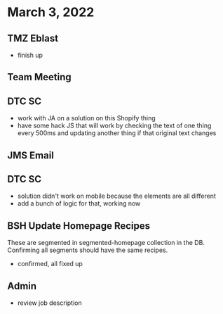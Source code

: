 # March 3, 2022

## TMZ Eblast
- finish up

## Team Meeting

## DTC SC
- work with JA on a solution on this Shopify thing
- have some hack JS that will work by checking the text of one thing every 500ms and updating another thing if that original text changes

## JMS Email

## DTC SC
- solution didn't work on mobile because the elements are all different
- add a bunch of logic for that, working now

## BSH Update Homepage Recipes
These are segmented in segmented-homepage collection in the DB. Confirming all segments should have the same recipes.
- confirmed, all fixed up

## Admin
- review job description